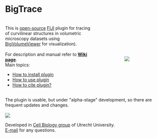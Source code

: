 BigTrace
===

<br />
<img src="https://katpyxa.info/software/BigTrace.png" align="right" style="padding:100px"/> This is <a href="http://www.gnu.org/licenses/gpl.html">open-source</a> <a href="https://fiji.sc/">FIJI</a> plugin for tracing of curvilinear structures in volumetric microscopy datasets using <a href="https://forum.image.sc/t/bigvolumeviewer-tech-demo/12104">BigVolumeViewer</a> for visualization). 
<br />
<br />
For description and manual refer to <a href="https://github.com/ekatrukha/BigTrace/wiki"><strong>Wiki page</strong></a>.  <br />
Main topics:
<ul>
<li> <a href="https://github.com/ekatrukha/BigTrace/wiki/How-to-install-plugin">How to install plugin</a></li>
<li> <a href="https://github.com/ekatrukha/BigTrace/wiki/How-to-use-plugin">How to use plugin</a></li>
<li> <a href="https://github.com/ekatrukha/BigTrace/wiki/How-to-cite-plugin%3F">How to cite plugin?</a></li>
</ul>
<br />
The plugin is usable, but under "alpha-stage" development, so there are frequent updates and changes.
<br />
<br />

<img src="https://katpyxa.info/software/BigTrace/bigtrace_example.gif" />

Developed in <a href='http://cellbiology.science.uu.nl/'>Cell Biology group</a> of Utrecht University.  
<a href="mailto:katpyxa@gmail.com">E-mail</a> for any questions.
